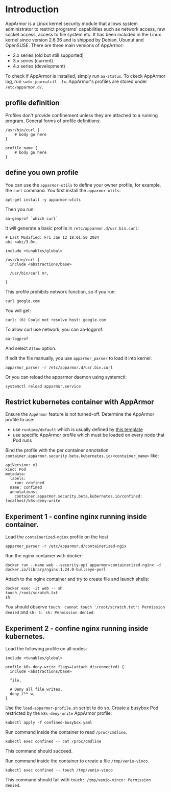 # Introduction

AppArmor is a Linux kernel security module that allows system administrator to
restrict programs' capabilities such as network access, raw socket access,
access to file system etc. It has been included in the Linux kernel since
version 2.6.36 and is shipped by Debian, Ubunut and OpenSUSE.
There are three main versions of AppArmor:

- 2.x series (old but still supported)
- 3.x series (current)
- 4.x series (development)

To check if AppArmor is installed, simply run `aa-status`.
To ckeck AppArmor log, run `sudo journalctl -fx`.
AppArmor's profiles are stored under `/etc/apparmor.d/`.

## profile definition

Profiles don't provide confinement unless they are attached to a running
program. General forms of profile definitions:

    /usr/bin/curl {
        # body go here
    }

    profile name {
        # body go here
    }

## define you own profile

You can use the `apparmor-utils` to define your owner profile, for example,
the `curl` command. You first install the `apparmor-utils`:

    apt-get install -y apparmor-utils

Then you run:

    aa-genprof `which curl`

It will generate a basic profile in `/etc/apparmor.d/usr.bin.curl`:


    # Last Modified: Fri Jan 12 18:01:50 2024
    abi <abi/3.0>,

    include <tunables/global>

    /usr/bin/curl {
      include <abstractions/base>

      /usr/bin/curl mr,

    }

This profile prohibits network function, so if you run:

    curl google.com

You will get:

    curl: (6) Could not resolve host: google.com

To allow curl use network, you can aa-logprof:

    aa-logprof

And select `Allow` option.

If edit the file manually, you use `apparmor_parser` to load it into kernel:

    apparmor_parser -r /etc/apparmor.d/usr.bin.curl

Or you can reload the apparmor daemon using systemctl:

    systemctl reload apparmor.service

## Restrict kubernetes container with AppArmor

Ensure the `AppArmor` feature is not turned-off.
Determine the AppArmor profile to use:

- use `runtime/default` which is usually defined by [this template][1]
- use specific AppArmor profile which must be loaded on every node that Pod runs

Bind the profile with the per container annotation
`container.apparmor.security.beta.kubernetes.io/<container_name>` like:

    apiVersion: v1
    kind: Pod
    metadata:
      labels:
        run: confined
      name: confined
      annotations:
        container.apparmor.security.beta.kubernetes.io/confined: localhost/k8s-deny-write

## Experiment 1 - confine nginx running inside container.

Load the `containerized-nginx` profile on the host

    apparmor_parser -r /etc/apparmor.d/containerized-ngix

Run the nginx container with docker:

    docker run --name web --security-opt apparmor=containerized-nginx -d docker.io/library/nginx:1.24.0-bullseye-perl

Attach to the nginx container and try to create file and launch shells:

    docker exec -it web -- sh
    touch /root/scratch.txt
    sh

You should observe `touch: cannot touch '/root/scratch.txt': Permission denied`
and `sh: 1: sh: Permission denied`.


## Experiment 2 - confine nginx running inside kubernetes.

Load the following profile on all nodes:

    include <tunables/global>

    profile k8s-deny-write flags=(attach_disconnected) {
      include <abstractions/base>

      file,

      # Deny all file writes.
      deny /** w,
    }

Use the `load-apparmor-profile.sh` script to do so.
Create a busybox Pod restricted by the `k8s-deny-write` AppArmor profile:

    kubectl apply -f confined-busybox.yaml

Run command inside the container to read `/proc/cmdline`.

    kubectl exec confined -- cat /proc/cmdline

This command should succeed.

Run command inside the container to create a file `/tmp/venio-vinco`.

    kubectl exec confined -- touch /tmp/venio-vinco

This command should fail with `touch: /tmp/venio-vinco: Permission denied`.

[1]: https://github.com/containers/common/blob/main/pkg/apparmor/apparmor_linux_template.go
